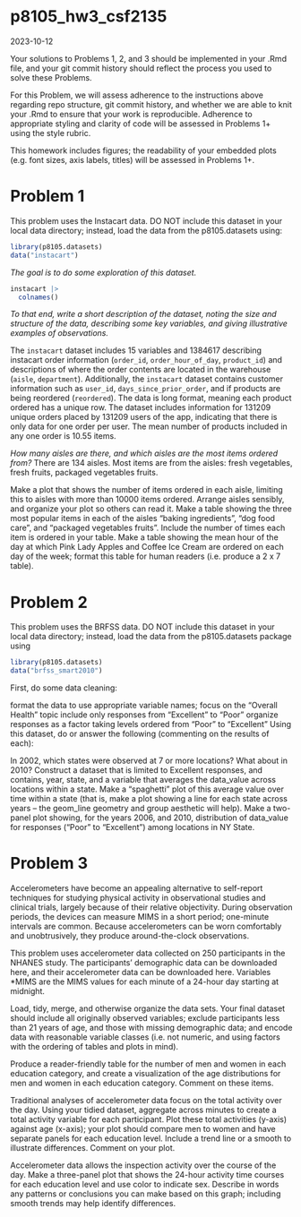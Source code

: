 p8105_hw3_csf2135
================
2023-10-12

Your solutions to Problems 1, 2, and 3 should be implemented in your
.Rmd file, and your git commit history should reflect the process you
used to solve these Problems.

For this Problem, we will assess adherence to the instructions above
regarding repo structure, git commit history, and whether we are able to
knit your .Rmd to ensure that your work is reproducible. Adherence to
appropriate styling and clarity of code will be assessed in Problems 1+
using the style rubric.

This homework includes figures; the readability of your embedded plots
(e.g. font sizes, axis labels, titles) will be assessed in Problems 1+.

# Problem 1

This problem uses the Instacart data. DO NOT include this dataset in
your local data directory; instead, load the data from the
p8105.datasets using:

``` r
library(p8105.datasets)
data("instacart")
```

*The goal is to do some exploration of this dataset.*

``` r
instacart |> 
  colnames()
```

*To that end, write a short description of the dataset, noting the size
and structure of the data, describing some key variables, and giving
illustrative examples of observations.*

The `instacart` dataset includes 15 variables and 1384617 describing
instacart order information (`order_id`, `order_hour_of_day`,
`product_id`) and descriptions of where the order contents are located
in the warehouse (`aisle`, `department`). Additionally, the `instacart`
dataset contains customer information such as `user_id`,
`days_since_prior_order`, and if products are being reordered
(`reordered`). The data is long format, meaning each product ordered has
a unique row. The dataset includes information for 131209 unique orders
placed by 131209 users of the app, indicating that there is only data
for one order per user. The mean number of products included in any one
order is 10.55 items.

*How many aisles are there, and which aisles are the most items ordered
from?* There are 134 aisles. Most items are from the aisles: fresh
vegetables, fresh fruits, packaged vegetables fruits.

Make a plot that shows the number of items ordered in each aisle,
limiting this to aisles with more than 10000 items ordered. Arrange
aisles sensibly, and organize your plot so others can read it. Make a
table showing the three most popular items in each of the aisles “baking
ingredients”, “dog food care”, and “packaged vegetables fruits”. Include
the number of times each item is ordered in your table. Make a table
showing the mean hour of the day at which Pink Lady Apples and Coffee
Ice Cream are ordered on each day of the week; format this table for
human readers (i.e. produce a 2 x 7 table).

# Problem 2

This problem uses the BRFSS data. DO NOT include this dataset in your
local data directory; instead, load the data from the p8105.datasets
package using

``` r
library(p8105.datasets)
data("brfss_smart2010")
```

First, do some data cleaning:

format the data to use appropriate variable names; focus on the “Overall
Health” topic include only responses from “Excellent” to “Poor” organize
responses as a factor taking levels ordered from “Poor” to “Excellent”
Using this dataset, do or answer the following (commenting on the
results of each):

In 2002, which states were observed at 7 or more locations? What about
in 2010? Construct a dataset that is limited to Excellent responses, and
contains, year, state, and a variable that averages the data_value
across locations within a state. Make a “spaghetti” plot of this average
value over time within a state (that is, make a plot showing a line for
each state across years – the geom_line geometry and group aesthetic
will help). Make a two-panel plot showing, for the years 2006, and 2010,
distribution of data_value for responses (“Poor” to “Excellent”) among
locations in NY State.

# Problem 3

Accelerometers have become an appealing alternative to self-report
techniques for studying physical activity in observational studies and
clinical trials, largely because of their relative objectivity. During
observation periods, the devices can measure MIMS in a short period;
one-minute intervals are common. Because accelerometers can be worn
comfortably and unobtrusively, they produce around-the-clock
observations.

This problem uses accelerometer data collected on 250 participants in
the NHANES study. The participants’ demographic data can be downloaded
here, and their accelerometer data can be downloaded here. Variables
\*MIMS are the MIMS values for each minute of a 24-hour day starting at
midnight.

Load, tidy, merge, and otherwise organize the data sets. Your final
dataset should include all originally observed variables; exclude
participants less than 21 years of age, and those with missing
demographic data; and encode data with reasonable variable classes
(i.e. not numeric, and using factors with the ordering of tables and
plots in mind).

Produce a reader-friendly table for the number of men and women in each
education category, and create a visualization of the age distributions
for men and women in each education category. Comment on these items.

Traditional analyses of accelerometer data focus on the total activity
over the day. Using your tidied dataset, aggregate across minutes to
create a total activity variable for each participant. Plot these total
activities (y-axis) against age (x-axis); your plot should compare men
to women and have separate panels for each education level. Include a
trend line or a smooth to illustrate differences. Comment on your plot.

Accelerometer data allows the inspection activity over the course of the
day. Make a three-panel plot that shows the 24-hour activity time
courses for each education level and use color to indicate sex. Describe
in words any patterns or conclusions you can make based on this graph;
including smooth trends may help identify differences.
